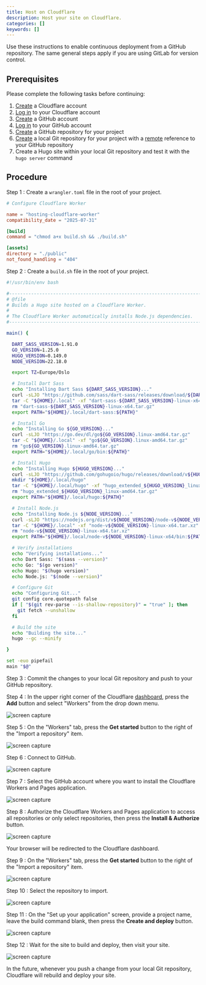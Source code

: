 ```yaml
---
title: Host on Cloudflare
description: Host your site on Cloudflare.
categories: []
keywords: []
---
```


Use these instructions to enable continuous deployment from a GitHub repository. The same general steps apply if you are using GitLab for version control.

## Prerequisites

Please complete the following tasks before continuing:

1. [Create](https://dash.cloudflare.com/sign-up) a Cloudflare account
1. [Log in](https://dash.cloudflare.com/login) to your Cloudflare account
1. [Create](https://github.com/signup) a GitHub account
1. [Log in](https://github.com/login) to your GitHub account
1. [Create](https://github.com/new) a GitHub repository for your project
1. [Create](https://git-scm.com/docs/git-init) a local Git repository for your project with a [remote](https://git-scm.com/docs/git-remote) reference to your GitHub repository
1. Create a Hugo site within your local Git repository and test it with the `hugo server` command

## Procedure

Step 1
: Create a `wrangler.toml` file in the root of your project.

  ```toml {file="wrangler.toml" copy=true}
  # Configure Cloudflare Worker

  name = "hosting-cloudflare-worker"
  compatibility_date = "2025-07-31"

  [build]
  command = "chmod a+x build.sh && ./build.sh"

  [assets]
  directory = "./public"
  not_found_handling = "404"
  ```

Step 2
: Create a `build.sh` file in the root of your project.

  ```sh {file="build.sh" copy=true}
  #!/usr/bin/env bash

  #------------------------------------------------------------------------------
  # @file
  # Builds a Hugo site hosted on a Cloudflare Worker.
  #
  # The Cloudflare Worker automatically installs Node.js dependencies.
  #------------------------------------------------------------------------------

  main() {

    DART_SASS_VERSION=1.91.0
    GO_VERSION=1.25.0
    HUGO_VERSION=0.149.0
    NODE_VERSION=22.18.0

    export TZ=Europe/Oslo

    # Install Dart Sass
    echo "Installing Dart Sass ${DART_SASS_VERSION}..."
    curl -sLJO "https://github.com/sass/dart-sass/releases/download/${DART_SASS_VERSION}/dart-sass-${DART_SASS_VERSION}-linux-x64.tar.gz"
    tar -C "${HOME}/.local" -xf "dart-sass-${DART_SASS_VERSION}-linux-x64.tar.gz"
    rm "dart-sass-${DART_SASS_VERSION}-linux-x64.tar.gz"
    export PATH="${HOME}/.local/dart-sass:${PATH}"

    # Install Go
    echo "Installing Go ${GO_VERSION}..."
    curl -sLJO "https://go.dev/dl/go${GO_VERSION}.linux-amd64.tar.gz"
    tar -C "${HOME}/.local" -xf "go${GO_VERSION}.linux-amd64.tar.gz"
    rm "go${GO_VERSION}.linux-amd64.tar.gz"
    export PATH="${HOME}/.local/go/bin:${PATH}"

    # Install Hugo
    echo "Installing Hugo ${HUGO_VERSION}..."
    curl -sLJO "https://github.com/gohugoio/hugo/releases/download/v${HUGO_VERSION}/hugo_extended_${HUGO_VERSION}_linux-amd64.tar.gz"
    mkdir "${HOME}/.local/hugo"
    tar -C "${HOME}/.local/hugo" -xf "hugo_extended_${HUGO_VERSION}_linux-amd64.tar.gz"
    rm "hugo_extended_${HUGO_VERSION}_linux-amd64.tar.gz"
    export PATH="${HOME}/.local/hugo:${PATH}"

    # Install Node.js
    echo "Installing Node.js ${NODE_VERSION}..."
    curl -sLJO "https://nodejs.org/dist/v${NODE_VERSION}/node-v${NODE_VERSION}-linux-x64.tar.xz"
    tar -C "${HOME}/.local" -xf "node-v${NODE_VERSION}-linux-x64.tar.xz"
    rm "node-v${NODE_VERSION}-linux-x64.tar.xz"
    export PATH="${HOME}/.local/node-v${NODE_VERSION}-linux-x64/bin:${PATH}"

    # Verify installations
    echo "Verifying installations..."
    echo Dart Sass: "$(sass --version)"
    echo Go: "$(go version)"
    echo Hugo: "$(hugo version)"
    echo Node.js: "$(node --version)"

    # Configure Git
    echo "Configuring Git..."
    git config core.quotepath false
    if [ "$(git rev-parse --is-shallow-repository)" = "true" ]; then
      git fetch --unshallow
    fi

    # Build the site
    echo "Building the site..."
    hugo --gc --minify

  }

  set -euo pipefail
  main "$@"
  ```

Step 3
: Commit the changes to your local Git repository and push to your GitHub repository.

Step 4
: In the upper right corner of the Cloudflare [dashboard](https://dash.cloudflare.com/), press the **Add** button and select "Workers" from the drop down menu.

  ![screen capture](cloudflare-01.png)

Step 5
: On the "Workers" tab, press the **Get started** button to the right of the "Import a repository" item.

  ![screen capture](cloudflare-02.png)

Step 6
: Connect to GitHub.

  ![screen capture](cloudflare-03.png)

Step 7
: Select the GitHub account where you want to install the Cloudflare Workers and Pages application.

  ![screen capture](cloudflare-04.png)

Step 8
: Authorize the Cloudflare Workers and Pages application to access all repositories or only select repositories, then press the **Install & Authorize** button.

  ![screen capture](cloudflare-05.png)

  Your browser will be redirected to the Cloudflare dashboard.

Step 9
: On the "Workers" tab, press the **Get started** button to the right of the "Import a repository" item.

  ![screen capture](cloudflare-02.png)

Step 10
: Select the repository to import.

  ![screen capture](cloudflare-06.png)

Step 11
: On the "Set up your application" screen, provide a project name, leave the build command blank, then press the **Create and deploy** button.

  ![screen capture](cloudflare-07.png)

Step 12
: Wait for the site to build and deploy, then visit your site.

  ![screen capture](cloudflare-08.png)

In the future, whenever you push a change from your local Git repository, Cloudflare will rebuild and deploy your site.
